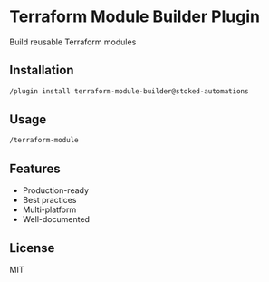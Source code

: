 # Terraform Module Builder Plugin

Build reusable Terraform modules

## Installation

```bash
/plugin install terraform-module-builder@stoked-automations
```

## Usage

```bash
/terraform-module
```

## Features

- Production-ready
- Best practices
- Multi-platform
- Well-documented

## License

MIT
